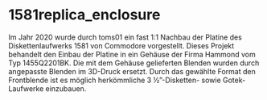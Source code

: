 # 1581replica_enclosure

Im Jahr 2020 wurde durch toms01 ein fast 1:1 Nachbau der Platine des Diskettenlaufwerks 1581 von Commodore vorgestellt.
Dieses Projekt behandelt den Einbau der Platine in ein Gehäuse der Firma Hammond vom Typ 1455Q2201BK.
Die mit dem Gehäuse gelieferten Blenden wurden durch angepasste Blenden im 3D-Druck ersetzt.
Durch das gewählte Format den Frontblende ist es möglich herkömmliche 3 ½”-Disketten- sowie Gotek-Laufwerke einzubauen.
